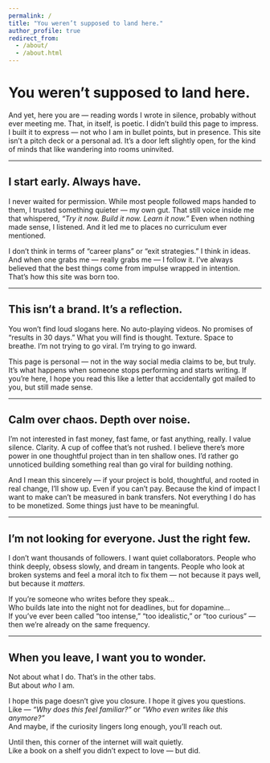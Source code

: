 ```yaml
---
permalink: /
title: "You weren’t supposed to land here."
author_profile: true
redirect_from: 
  - /about/
  - /about.html
---
```


# You weren’t supposed to land here.

And yet, here you are — reading words I wrote in silence, probably without ever meeting me. That, in itself, is poetic. I didn’t build this page to impress. I built it to express — not who I am in bullet points, but in presence. This site isn’t a pitch deck or a personal ad. It’s a door left slightly open, for the kind of minds that like wandering into rooms uninvited.

---

## I start early. Always have.

I never waited for permission. While most people followed maps handed to them, I trusted something quieter — my own gut. That still voice inside me that whispered, *“Try it now. Build it now. Learn it now.”* Even when nothing made sense, I listened. And it led me to places no curriculum ever mentioned.

I don’t think in terms of “career plans” or “exit strategies.” I think in ideas. And when one grabs me — really grabs me — I follow it. I’ve always believed that the best things come from impulse wrapped in intention. That’s how this site was born too.

---

## This isn’t a brand. It’s a reflection.

You won’t find loud slogans here. No auto-playing videos. No promises of “results in 30 days.” What you will find is thought. Texture. Space to breathe. I’m not trying to go viral. I’m trying to go inward.

This page is personal — not in the way social media claims to be, but truly. It’s what happens when someone stops performing and starts writing. If you’re here, I hope you read this like a letter that accidentally got mailed to you, but still made sense.

---

## Calm over chaos. Depth over noise.

I’m not interested in fast money, fast fame, or fast anything, really. I value silence. Clarity. A cup of coffee that’s not rushed. I believe there’s more power in one thoughtful project than in ten shallow ones. I’d rather go unnoticed building something real than go viral for building nothing.

And I mean this sincerely — if your project is bold, thoughtful, and rooted in real change, I’ll show up. Even if you can’t pay. Because the kind of impact I want to make can’t be measured in bank transfers. Not everything I do has to be monetized. Some things just have to be meaningful.

---

## I’m not looking for everyone. Just the right few.

I don’t want thousands of followers. I want quiet collaborators. People who think deeply, obsess slowly, and dream in tangents. People who look at broken systems and feel a moral itch to fix them — not because it pays well, but because it *matters.*

If you’re someone who writes before they speak…  
Who builds late into the night not for deadlines, but for dopamine…  
If you’ve ever been called “too intense,” “too idealistic,” or “too curious” — then we’re already on the same frequency.

---

## When you leave, I want you to wonder.

Not about what I do. That’s in the other tabs.  
But about *who* I am.  

I hope this page doesn’t give you closure. I hope it gives you questions.  
Like — *“Why does this feel familiar?”* or *“Who even writes like this anymore?”*  
And maybe, if the curiosity lingers long enough, you’ll reach out.  

Until then, this corner of the internet will wait quietly.  
Like a book on a shelf you didn’t expect to love — but did.
